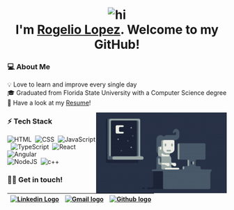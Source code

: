 <!-- Inspired by: https://github.com/tusharnankani/tusharnankani-->


<h1 align="center">
<img src="https://media.giphy.com/media/26xBukhJ0i8KXADYc/giphy.gif" alt = "hi" height="250px"> <br >I'm <a href="https://www.linkedin.com/in/rogelio-j-lopez/">Rogelio Lopez</a>. Welcome to my GitHub!
</h1>


<h3>
💻 About Me
</h3>
<p>
 💡 Love to learn and improve every single day 
 <br>
 🎓 Graduated from Florida State University with a Computer Science degree <br>
 📄 Have a look at my <a href="./Rogelio_Lopez_Resume.pdf">Resume</a>! 
</p>


<img alt="Night Coding" src="https://raw.githubusercontent.com/AVS1508/AVS1508/master/assets/Night-Coding.gif" align="right"/>

<h3>
⚡ Tech Stack
</h3>

![HTML](https://upload.wikimedia.org/wikipedia/commons/thumb/6/61/HTML5_logo_and_wordmark.svg/512px-HTML5_logo_and_wordmark.svg.png)&nbsp;
![CSS](https://upload.wikimedia.org/wikipedia/commons/thumb/d/d5/CSS3_logo_and_wordmark.svg/1200px-CSS3_logo_and_wordmark.svg.png)&nbsp;
![JavaScript](https://cdn.iconscout.com/icon/free/png-256/javascript-2752148-2284965.png)&nbsp;
![TypeScript](https://upload.wikimedia.org/wikipedia/commons/thumb/4/4c/Typescript_logo_2020.svg/1200px-Typescript_logo_2020.svg.png)&nbsp;
![React](https://upload.wikimedia.org/wikipedia/commons/thumb/a/a7/React-icon.svg/1280px-React-icon.svg.png)&nbsp;
![Angular](https://upload.wikimedia.org/wikipedia/commons/thumb/c/cf/Angular_full_color_logo.svg/240px-Angular_full_color_logo.svg.png)\
![NodeJS](https://www.brainfuel.io/images/node-js-new.png)&nbsp;
![c++](https://upload.wikimedia.org/wikipedia/commons/thumb/1/18/ISO_C%2B%2B_Logo.svg/306px-ISO_C%2B%2B_Logo.svg.png)&nbsp;


<h3>
🤝🏻 Get in touch!
</h3>
  
| [<img src="https://www.svgrepo.com/show/57068/linkedin.svg" alt="Linkedin Logo" width="32">](https://www.linkedin.com/in/rogelio-j-lopez/) | [<img src="https://github.com/tusharnankani/tusharnankani/blob/master/Assets/Gmail.svg" alt="Gmail logo" height="32">](mailto:rogejlopez@gmail.com) | [<img src="https://cdn.svgporn.com/logos/github-icon.svg" alt="Github logo" width="34">](https://github.com/rogelio-lopez) 
|:---:|:---:|:---:|
  

<br>
<br>
